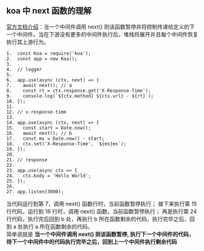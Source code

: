 ## koa 中 next 函数的理解

[官方文档介绍](https://koa.bootcss.com/)：当一个中间件调用 next() 则该函数暂停并将控制传递给定义的下一个中间件。当在下游没有更多的中间件执行后，堆栈将展开并且每个中间件恢复执行其上游行为。

```
1.  const Koa = require('koa');
2.  const app = new Koa();
3.
4.  // logger
5.
6.  app.use(async (ctx, next) => {
7.    await next(); // a
8.    const rt = ctx.response.get('X-Response-Time');
9.    console.log(`${ctx.method} ${ctx.url} - ${rt}`);
10. });
11.
12. // x-response-time
13.
14. app.use(async (ctx, next) => {
15.   const start = Date.now();
16.   await next(); // b
17.   const ms = Date.now() - start;
18.   ctx.set('X-Response-Time', `${ms}ms`);
19. });
20.
21. // response
22.
23. app.use(async ctx => {
24.   ctx.body = 'Hello World';
25. });
26.
27. app.listen(3000);
```

当代码运行到第 7，调用 next() 函数行时，当前函数暂停执行；
接下来执行第 15 行代码，运行到 16 行时，调用 next() 函数，当前函数暂停执行；
再是执行第 24 行代码，执行完后回到 b 处，再执行 b 所在函数剩余的代码，执行完毕之后，回到 a 处执行 a 所在函数剩余的代码。  
简单说就是 **当一个中间件调用 next() 则该函数暂停, 执行下一个中间件的代码，待下一个中间件中的代码执行完毕之后，回到上一个中间件执行剩余代码**
